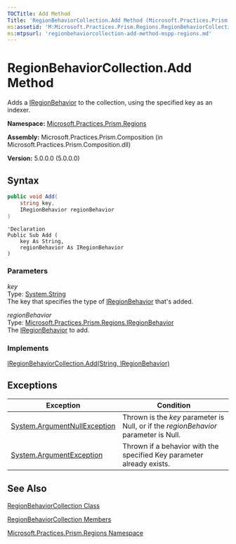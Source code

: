 ```yaml
---
TOCTitle: Add Method
Title: 'RegionBehaviorCollection.Add Method (Microsoft.Practices.Prism.Regions)'
ms:assetid: 'M:Microsoft.Practices.Prism.Regions.RegionBehaviorCollection.Add(System.String,Microsoft.Practices.Prism.Regions.IRegionBehavior)'
ms:mtpsurl: 'regionbehaviorcollection-add-method-mspp-regions.md'
---
```



# RegionBehaviorCollection.Add Method

Adds a [IRegionBehavior](/patterns-practices/reference/iregionbehavior-interface-mspp-regions) to the collection, using the specified key as an indexer.

**Namespace:** [Microsoft.Practices.Prism.Regions](/patterns-practices/reference/mspp-regions-namespace)

**Assembly:** Microsoft.Practices.Prism.Composition (in Microsoft.Practices.Prism.Composition.dll)

**Version:** 5.0.0.0 (5.0.0.0)

## Syntax

~~~C#
public void Add(
	string key,
	IRegionBehavior regionBehavior
)
~~~
~~~VB
'Declaration
Public Sub Add ( 
	key As String,
	regionBehavior As IRegionBehavior
)
~~~

### Parameters

_key_  
Type: [System.String](http://msdn.microsoft.com/en-us/library/s1wwdcbf)  
The key that specifies the type of [IRegionBehavior](/patterns-practices/reference/iregionbehavior-interface-mspp-regions) that's added.

_regionBehavior_  
Type: [Microsoft.Practices.Prism.Regions.IRegionBehavior](/patterns-practices/reference/iregionbehavior-interface-mspp-regions)  
The [IRegionBehavior](/patterns-practices/reference/iregionbehavior-interface-mspp-regions) to add.

### Implements

[IRegionBehaviorCollection.Add(String, IRegionBehavior)](/patterns-practices/reference/iregionbehaviorcollection-add-method-mspp-regions)

## Exceptions


| Exception                                                                             | Condition                                                                        |
|---------------------------------------------------------------------------------------|----------------------------------------------------------------------------------|
| [System.ArgumentNullException](http://msdn.microsoft.com/en-us/library/27426hcy) | Thrown is the _key_ parameter is Null, or if the _regionBehavior_ parameter is Null. |
| [System.ArgumentException](http://msdn.microsoft.com/en-us/library/3w1b3114)     | Thrown if a behavior with the specified Key parameter already exists.            |

## See Also

[RegionBehaviorCollection Class](/patterns-practices/reference/regionbehaviorcollection-class-mspp-regions)

[RegionBehaviorCollection Members](/patterns-practices/reference/regionbehaviorcollection-members-mspp-regions)

[Microsoft.Practices.Prism.Regions Namespace](/patterns-practices/reference/mspp-regions-namespace)

